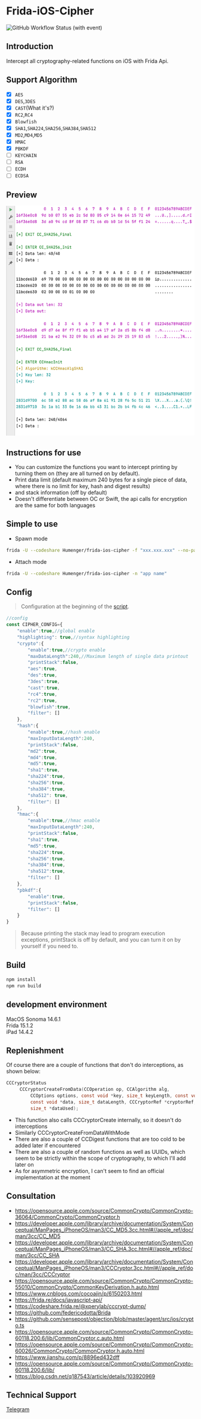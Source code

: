 # Frida-iOS-Cipher
![GitHub Workflow Status (with event)](https://img.shields.io/github/actions/workflow/status/Humenger/frida-ios-cipher/.github%2Fworkflows%2Fbuild.yml)
## Introduction
Intercept all cryptography-related functions on iOS with Frida Api.
## Support Algorithm
* [x] `AES`
* [x] `DES`,`3DES`
* [x] `CAST`(What it's?)
* [x] `RC2`,`RC4`
* [x] `Blowfish`
* [x] `SHA1`,`SHA224`,`SHA256`,`SHA384`,`SHA512`
* [x] `MD2`,`MD4`,`MD5`
* [x] `HMAC`
* [x] `PBKDF`
* [ ] `KEYCHAIN`
* [ ] `RSA`
* [ ] `ECDH`
* [ ] `ECDSA`
## Preview
![image](./res/ios_cipher_preview.png)
## Instructions for use
* You can customize the functions you want to intercept printing by turning them on (they are all turned on by default).
* Print data limit (default maximum 240 bytes for a single piece of data, where there is no limit for key, hash and digest results)
* and stack information (off by default)
* Doesn't differentiate between OC or Swift, the api calls for encryption are the same for both languages

## Simple to use

* Spawn mode

```bash
frida -U --codeshare Humenger/frida-ios-cipher -f "xxx.xxx.xxx" --no-pause
```

* Attach mode

```bash
frida -U --codeshare Humenger/frida-ios-cipher -n "app name"
```
## Config
> Configuration at the beginning of the [script](./agent/index.ts).
```js
//config
const CIPHER_CONFIG={
    "enable":true,//global enable
    "highlighting": true,//syntax highlighting
    "crypto":{
        "enable":true,//crypto enable
        "maxDataLength":240,//Maximum length of single data printout
        "printStack":false,
        "aes":true,
        "des":true,
        "3des":true,
        "cast":true,
        "rc4":true,
        "rc2":true,
        "blowfish":true,
        "filter": []
    },
    "hash":{
        "enable":true,//hash enable
        "maxInputDataLength":240,
        "printStack":false,
        "md2":true,
        "md4":true,
        "md5":true,
        "sha1":true,
        "sha224":true,
        "sha256":true,
        "sha384":true,
        "sha512": true,
        "filter": []
    },
    "hmac":{
        "enable":true,//hmac enable
        "maxInputDataLength":240,
        "printStack":false,
        "sha1":true,
        "md5":true,
        "sha224":true,
        "sha256":true,
        "sha384":true,
        "sha512":true,
        "filter": []
    },
    "pbkdf":{
        "enable":true,
        "printStack":false,
        "filter": []
    }
}

```
> Because printing the stack may lead to program execution exceptions, printStack is off by default, and you can turn it on by yourself if you need to.

## Build
```bash
npm install 
npm run build
```
## development environment
MacOS Sonoma 14.6.1  
Frida 15.1.2    
iPad 14.4.2  
## Replenishment
Of course there are a couple of functions that don't do interceptions, as shown below:
```c
CCCryptorStatus
     CCCryptorCreateFromData(CCOperation op, CCAlgorithm alg,
         CCOptions options, const void *key, size_t keyLength, const void *iv,
         const void *data, size_t dataLength, CCCryptorRef *cryptorRef,
         size_t *dataUsed);
```
* This function also calls CCCryptorCreate internally, so it doesn't do interceptions
* Similarly CCCryptorCreateFromDataWithMode
* There are also a couple of CCDigest functions that are too cold to be added later if encountered
* There are also a couple of random functions as well as UUIDs, which seem to be strictly within the scope of cryptography, to which I'll add later on
* As for asymmetric encryption, I can't seem to find an official implementation at the moment
## Consultation
 * https://opensource.apple.com/source/CommonCrypto/CommonCrypto-36064/CommonCrypto/CommonCryptor.h
 * https://developer.apple.com/library/archive/documentation/System/Conceptual/ManPages_iPhoneOS/man3/CC_MD5.3cc.html#//apple_ref/doc/man/3cc/CC_MD5
 * https://developer.apple.com/library/archive/documentation/System/Conceptual/ManPages_iPhoneOS/man3/CC_SHA.3cc.html#//apple_ref/doc/man/3cc/CC_SHA
 * https://developer.apple.com/library/archive/documentation/System/Conceptual/ManPages_iPhoneOS/man3/CCCryptor.3cc.html#//apple_ref/doc/man/3cc/CCCryptor
 * https://opensource.apple.com/source/CommonCrypto/CommonCrypto-55010/CommonCrypto/CommonKeyDerivation.h.auto.html
 * https://www.cnblogs.com/cocoajin/p/6150203.html
 * https://frida.re/docs/javascript-api/
 * https://codeshare.frida.re/@xperylab/cccrypt-dump/
 * https://github.com/federicodotta/Brida
 * https://github.com/sensepost/objection/blob/master/agent/src/ios/crypto.ts
 * https://opensource.apple.com/source/CommonCrypto/CommonCrypto-60118.200.6/lib/CommonCryptor.c.auto.html
 * https://opensource.apple.com/source/CommonCrypto/CommonCrypto-60026/CommonCrypto/CommonCryptor.h.auto.html
 * https://www.jianshu.com/p/8896ed432dff
 * https://opensource.apple.com/source/CommonCrypto/CommonCrypto-60118.200.6/lib/
 * https://blog.csdn.net/q187543/article/details/103920969

## Technical Support
<a href="https://t.me/shluer">Telegram</a>
